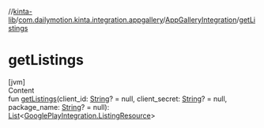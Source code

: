 //[kinta-lib](../../../index.md)/[com.dailymotion.kinta.integration.appgallery](../index.md)/[AppGalleryIntegration](index.md)/[getListings](get-listings.md)



# getListings  
[jvm]  
Content  
fun [getListings](get-listings.md)(client_id: [String](https://kotlinlang.org/api/latest/jvm/stdlib/kotlin/-string/index.html)? = null, client_secret: [String](https://kotlinlang.org/api/latest/jvm/stdlib/kotlin/-string/index.html)? = null, package_name: [String](https://kotlinlang.org/api/latest/jvm/stdlib/kotlin/-string/index.html)? = null): [List](https://kotlinlang.org/api/latest/jvm/stdlib/kotlin.collections/-list/index.html)<[GooglePlayIntegration.ListingResource](../../com.dailymotion.kinta.integration.googleplay.internal/-google-play-integration/-listing-resource/index.md)>  



